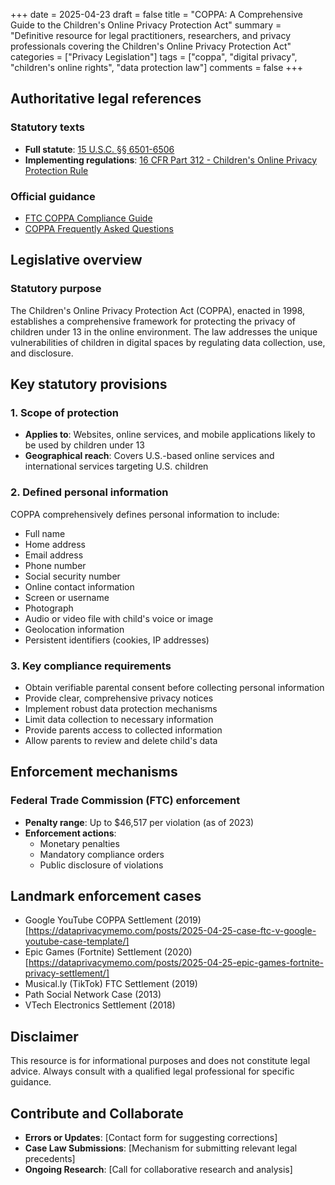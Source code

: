 +++
date = 2025-04-23
draft = false
title = "COPPA: A Comprehensive Guide to the Children's Online Privacy Protection Act"
summary = "Definitive resource for legal practitioners, researchers, and privacy professionals covering the Children's Online Privacy Protection Act"
categories = ["Privacy Legislation"]
tags = ["coppa", "digital privacy", "children's online rights", "data protection law"]
comments = false
+++

## Authoritative legal references

### Statutory texts
- **Full statute**: [15 U.S.C. §§ 6501-6506](https://www.govinfo.gov/app/details/USCODE-2020-title15/USCODE-2020-title15-chap91)
- **Implementing regulations**: [16 CFR Part 312 - Children's Online Privacy Protection Rule](https://www.ecfr.gov/current/title-16/part-312)

### Official guidance
- [FTC COPPA Compliance Guide](https://www.ftc.gov/business-guidance/privacy-security/children%27s-privacy)
- [COPPA Frequently Asked Questions](https://www.ftc.gov/tips-advice/business-center/guidance/frequently-asked-questions-about-coppa)

## Legislative overview

### Statutory purpose
The Children's Online Privacy Protection Act (COPPA), enacted in 1998, establishes a comprehensive framework for protecting the privacy of children under 13 in the online environment. The law addresses the unique vulnerabilities of children in digital spaces by regulating data collection, use, and disclosure.

## Key statutory provisions

### 1. Scope of protection
- **Applies to**: Websites, online services, and mobile applications likely to be used by children under 13
- **Geographical reach**: Covers U.S.-based online services and international services targeting U.S. children

### 2. Defined personal information
COPPA comprehensively defines personal information to include:
- Full name
- Home address
- Email address
- Phone number
- Social security number
- Online contact information
- Screen or username
- Photograph
- Audio or video file with child's voice or image
- Geolocation information
- Persistent identifiers (cookies, IP addresses)

### 3. Key compliance requirements
- Obtain verifiable parental consent before collecting personal information
- Provide clear, comprehensive privacy notices
- Implement robust data protection mechanisms
- Limit data collection to necessary information
- Provide parents access to collected information
- Allow parents to review and delete child's data

## Enforcement mechanisms

### Federal Trade Commission (FTC) enforcement
- **Penalty range**: Up to $46,517 per violation (as of 2023)
- **Enforcement actions**: 
  * Monetary penalties
  * Mandatory compliance orders
  * Public disclosure of violations

## Landmark enforcement cases
- Google YouTube COPPA Settlement (2019)[https://dataprivacymemo.com/posts/2025-04-25-case-ftc-v-google-youtube-case-template/]
- Epic Games (Fortnite) Settlement (2020) [https://dataprivacymemo.com/posts/2025-04-25-epic-games-fortnite-privacy-settlement/]
- Musical.ly (TikTok) FTC Settlement (2019)
- Path Social Network Case (2013)
- VTech Electronics Settlement (2018)

## Disclaimer
This resource is for informational purposes and does not constitute legal advice. Always consult with a qualified legal professional for specific guidance.

## Contribute and Collaborate
- **Errors or Updates**: [Contact form for suggesting corrections]
- **Case Law Submissions**: [Mechanism for submitting relevant legal precedents]
- **Ongoing Research**: [Call for collaborative research and analysis]
